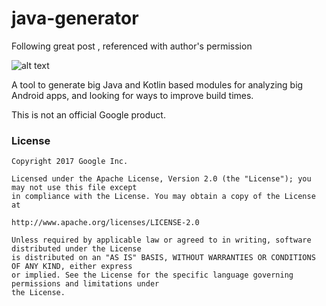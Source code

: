 # java-generator

Following great post <LINK>, referenced with author's permission
  
![alt text](https://github.com/borisf/java-generator/blob/master/img/generator.png)  
  
A tool to generate big Java and Kotlin based modules for analyzing big Android apps, and looking for ways to improve build times.


This is not an official Google product.

### License

```
Copyright 2017 Google Inc.

Licensed under the Apache License, Version 2.0 (the "License"); you may not use this file except
in compliance with the License. You may obtain a copy of the License at

http://www.apache.org/licenses/LICENSE-2.0

Unless required by applicable law or agreed to in writing, software distributed under the License
is distributed on an "AS IS" BASIS, WITHOUT WARRANTIES OR CONDITIONS OF ANY KIND, either express
or implied. See the License for the specific language governing permissions and limitations under
the License.
```
